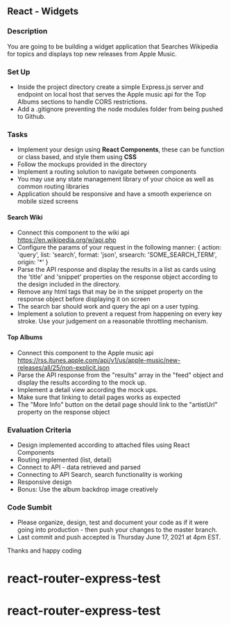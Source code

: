 ## React - Widgets

### Description

You are going to be building a widget application that Searches Wikipedia for topics and displays top new releases from Apple Music.

### Set Up

- Inside the project directory create a simple Express.js server and endpoint on local host that serves the Apple music api for the Top Albums sections to handle CORS restrictions.
- Add a .gitignore preventing the node modules folder from being pushed to Github.

### Tasks

-  Implement your design using **React Components**, these can be function or class based, and style them using **CSS**
-  Follow the mockups provided in the directory
-  Implement a routing solution to navigate between components
-  You may use any state management library of your choice as well as common routing libraries
-  Application should be responsive and have a smooth experience on mobile sized screens


#### Search Wiki

-  Connect this component to the wiki api https://en.wikipedia.org/w/api.php 
-  Configure the params of your request in the following manner:
   { action: 'query', list: 'search', format: 'json', srsearch: 'SOME_SEARCH_TERM', origin: '*' }
-  Parse the API response and display the results in a list as cards using the 'title' and 'snippet' properties on the response object according to the design          included in the directory.  
-  Remove any html tags that may be in the snippet property on the response object before displaying it on screen
-  The search bar should work and query the api on a user typing.
-  Implement a solution to prevent a request from happening on every key stroke. Use your judgement on a reasonable throttling mechanism.


#### Top Albums

-  Connect this component to the Apple music api https://rss.itunes.apple.com/api/v1/us/apple-music/new-releases/all/25/non-explicit.json
-  Parse the API response from the "results" array in the "feed" object and display the results according to the mock up.
-  Implement a detail view according the mock ups.
-  Make sure that linking to detail pages works as expected
-  The "More Info" button on the detail page should link to the "artistUrl" property on the response object


### Evaluation Criteria

-   Design implemented according to attached files using React Components
-   Routing implemented (list, detail)
-   Connect to API - data retrieved and parsed
-   Connecting to API Search, search functionality is working
-   Responsive design
-   Bonus: Use the album backdrop image creatively

### Code Sumbit

-  Please organize, design, test and document your code as if it were going into production - then push your changes to the master branch.
-  Last commit and push accepted is Thursday June 17, 2021 at 4pm EST.

Thanks and happy coding
# react-router-express-test
# react-router-express-test
